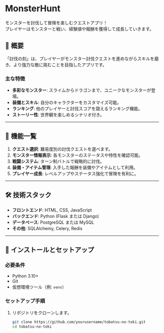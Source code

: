 # MonsterHunt 

モンスターを討伐して冒険を楽しむクエストアプリ！  
プレイヤーはモンスターと戦い、経験値や報酬を獲得して成長していきます。

## 📖 概要

「討伐の刻」は、プレイヤーがモンスター討伐クエストを進めながらスキルを磨き、より強力な敵に挑むことを目指したアプリです。

### 主な特徴
- **多彩なモンスター**: スライムからドラゴンまで、ユニークなモンスターが登場。
- **装備とスキル**: 自分のキャラクターをカスタマイズ可能。
- **ランキング**: 他のプレイヤーと討伐スコアを競えるランキング機能。
- **ストーリー性**: 世界観を楽しめるシナリオ付き。

---

## 🚀 機能一覧
1. **クエスト選択**: 難易度別の討伐クエストを選べます。
2. **モンスター情報表示**: 各モンスターのステータスや特性を確認可能。
3. **戦闘システム**: ターン制バトルで戦略的に討伐。
4. **装備・アイテム管理**: 入手した報酬を装備やアイテムとして利用。
5. **プレイヤー成長**: レベルアップやステータス強化で冒険を有利に。

---

## 🛠️ 技術スタック

- **フロントエンド**: HTML, CSS, JavaScript
- **バックエンド**: Python (Flask または Django)
- **データベース**: PostgreSQL または MySQL
- **その他**: SQLAlchemy, Celery, Redis

---


## 🔧 インストールとセットアップ

### 必要条件
- Python 3.10+
- Git
- 仮想環境ツール（例: `venv`）

### セットアップ手順
1. リポジトリをクローンします。
   ```bash
   git clone https://github.com/yourusername/tobatsu-no-toki.git
   cd tobatsu-no-toki
